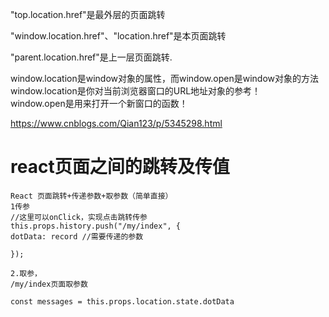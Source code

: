 "top.location.href"是最外层的页面跳转

"window.location.href"、"location.href"是本页面跳转

"parent.location.href"是上一层页面跳转.

window.location是window对象的属性，而window.open是window对象的方法 
  window.location是你对当前浏览器窗口的URL地址对象的参考！   
  window.open是用来打开一个新窗口的函数！ 
  
  https://www.cnblogs.com/Qian123/p/5345298.html
  
  
  
  # react页面之间的跳转及传值
  ```
  React 页面跳转+传递参数+取参数（简单直接）
1传参
//这里可以onClick，实现点击跳转传参
this.props.history.push("/my/index", {
dotData: record //需要传递的参数

});

2.取参，
/my/index页面取参数

const messages = this.props.location.state.dotData
```
